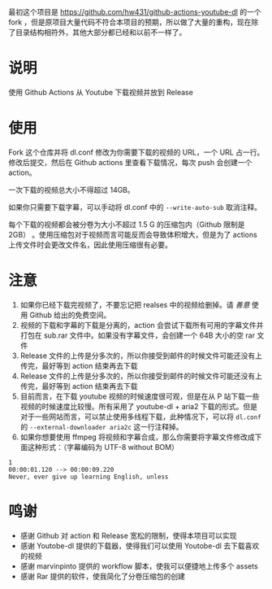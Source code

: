 最初这个项目是 https://github.com/hw431/github-actions-youtube-dl 的一个 fork ，但是原项目大量代码不符合本项目的预期，所以做了大量的重构，现在除了目录结构相符外，其他大部分都已经和以前不一样了。

# 说明

使用 Github Actions 从 Youtube 下载视频并放到 Release


# 使用

Fork 这个仓库并将 dl.conf 修改为你需要下载的视频的 URL，一个 URL 占一行。修改后提交，然后在 Github actions 里查看下载情况，每次 push 会创建一个 action。

一次下载的视频总大小不得超过 14GB。

如果你只需要下载字幕，可以手动将 dl.conf 中的 `--write-auto-sub` 取消注释。 

每个下载的视频都会被分卷为大小不超过 1.5 G 的压缩包内（Github 限制是 2GB） 。使用压缩包对于视频而言可能反而会导致体积增大，但是为了 actions 上传文件时会更改文件名，因此使用压缩很有必要。

# 注意

1. 如果你已经下载完视频了，不要忘记把 realses 中的视频给删掉。请 *善意* 使用 Github 给出的免费空间。
2. 视频的下载和字幕的下载是分离的，action 会尝试下载所有可用的字幕文件并打包在 sub.rar 文件中。如果没有字幕文件，会创建一个 64B 大小的空 rar 文件
3. Release 文件的上传是分多次的，所以你接受到邮件的时候文件可能还没有上传完，最好等到 action 结束再去下载
3. Release 文件的上传是分多次的，所以你接受到邮件的时候文件可能还没有上传完，最好等到 action 结束再去下载
4. 目前而言，在下载 youtube 视频的时候速度很可观，但是在从 P 站下载一些视频的时候速度比较慢。所有采用了 youtube-dl + aria2 下载的形式。但是对于一些网站而言，可以禁止使用多线程下载，此种情况下，可以将 `dl.conf` 的 `--external-downloader aria2c` 这一行注释掉。
5. 如果你想要使用 ffmpeg 将视频和字幕合成，那么你需要将字幕文件修改成下面这种形式：（字幕编码为 UTF-8 without BOM）

```
1
00:00:01.120 --> 00:00:09.220
Never, ever give up learning English, unless
```

# 鸣谢

- 感谢 Github 对 action 和 Release 宽松的限制，使得本项目可以实现
- 感谢 Youtobe-dl 提供的下载器，使得我们可以使用 Youtobe-dl 去下载喜欢的视频
- 感谢 marvinpinto 提供的 workflow 脚本，使我可以便捷地上传多个 assets
- 感谢 Rar 提供的软件，使我简化了分卷压缩包的创建